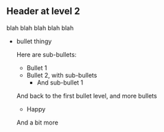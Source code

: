 ## Header at level 2

   blah blah blah blah blah 

   * bullet thingy  

     Here are sub-bullets:

     * Bullet 1
     * Bullet 2, with sub-bullets
       * And sub-bullet 1

     And back to the first bullet level, and more bullets

     * Happy

     And a bit more
